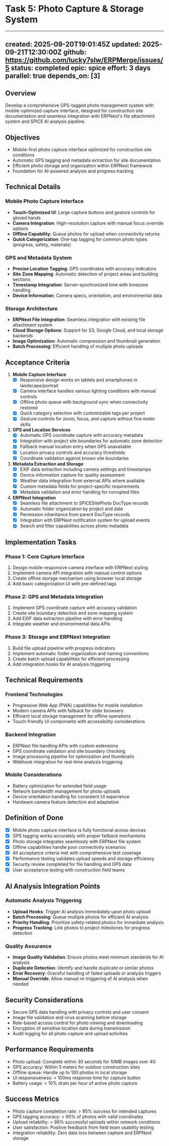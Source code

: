 # Task 5: Photo Capture & Storage System

---
created: 2025-09-20T19:01:45Z
updated: 2025-09-21T12:30:00Z
github: https://github.com/lucky7slw/ERPMerge/issues/5
status: completed
epic: spice
effort: 3 days
parallel: true
depends_on: [3]
---

## Overview

Develop a comprehensive GPS-tagged photo management system with mobile-optimized capture interface, designed for construction site documentation and seamless integration with ERPNext's file attachment system and SPICE AI analysis pipeline.

## Objectives

- Mobile-first photo capture interface optimized for construction site conditions
- Automatic GPS tagging and metadata extraction for site documentation
- Efficient photo storage and organization within ERPNext framework
- Foundation for AI-powered analysis and progress tracking

## Technical Details

### Mobile Photo Capture Interface
- **Touch-Optimized UI**: Large capture buttons and gesture controls for gloved hands
- **Camera Integration**: High-resolution capture with manual focus override options
- **Offline Capability**: Queue photos for upload when connectivity returns
- **Quick Categorization**: One-tap tagging for common photo types (progress, safety, materials)

### GPS and Metadata System
- **Precise Location Tagging**: GPS coordinates with accuracy indicators
- **Site Zone Mapping**: Automatic detection of project areas and building sections
- **Timestamp Integration**: Server-synchronized time with timezone handling
- **Device Information**: Camera specs, orientation, and environmental data

### Storage Architecture
- **ERPNext File Integration**: Seamless integration with existing file attachment system
- **Cloud Storage Options**: Support for S3, Google Cloud, and local storage backends
- **Image Optimization**: Automatic compression and thumbnail generation
- **Batch Processing**: Efficient handling of multiple photo uploads

## Acceptance Criteria

1. **Mobile Capture Interface**
   - [x] Responsive design works on tablets and smartphones in landscape/portrait
   - [x] Camera interface handles various lighting conditions with manual controls
   - [x] Offline photo queue with background sync when connectivity restored
   - [x] Quick category selection with customizable tags per project
   - [x] Gesture controls for zoom, focus, and capture without fine motor skills

2. **GPS and Location Services**
   - [x] Automatic GPS coordinate capture with accuracy metadata
   - [x] Integration with project site boundaries for automatic zone detection
   - [x] Fallback manual location entry when GPS unavailable
   - [x] Location privacy controls and accuracy thresholds
   - [x] Coordinate validation against known site boundaries

3. **Metadata Extraction and Storage**
   - [x] EXIF data extraction including camera settings and timestamps
   - [x] Device information capture for quality assessment
   - [x] Weather data integration from external APIs where available
   - [x] Custom metadata fields for project-specific requirements
   - [x] Metadata validation and error handling for corrupted files

4. **ERPNext Integration**
   - [x] Seamless file attachment to SPICESitePhoto DocType records
   - [x] Automatic folder organization by project and date
   - [x] Permission inheritance from parent DocType records
   - [x] Integration with ERPNext notification system for upload events
   - [x] Search and filter capabilities across photo metadata

## Implementation Tasks

### Phase 1: Core Capture Interface
1. Design mobile-responsive camera interface with ERPNext styling
2. Implement camera API integration with manual control options
3. Create offline storage mechanism using browser local storage
4. Add basic categorization UI with pre-defined tags

### Phase 2: GPS and Metadata Integration
1. Implement GPS coordinate capture with accuracy validation
2. Create site boundary detection and zone mapping system
3. Add EXIF data extraction pipeline with error handling
4. Integrate weather and environmental data APIs

### Phase 3: Storage and ERPNext Integration
1. Build file upload pipeline with progress indicators
2. Implement automatic folder organization and naming conventions
3. Create batch upload capabilities for efficient processing
4. Add integration hooks for AI analysis triggering

## Technical Requirements

### Frontend Technologies
- Progressive Web App (PWA) capabilities for mobile installation
- Modern camera APIs with fallback for older browsers
- Efficient local storage management for offline operations
- Touch-friendly UI components with accessibility considerations

### Backend Integration
- ERPNext file handling APIs with custom extensions
- GPS coordinate validation and site boundary checking
- Image processing pipeline for optimization and thumbnails
- Webhook integration for real-time analysis triggering

### Mobile Considerations
- Battery optimization for extended field usage
- Network bandwidth management for photo uploads
- Device orientation handling for consistent UI experience
- Hardware camera feature detection and adaptation

## Definition of Done

- [x] Mobile photo capture interface is fully functional across devices
- [x] GPS tagging works accurately with proper fallback mechanisms
- [x] Photo storage integrates seamlessly with ERPNext file system
- [x] Offline capabilities handle poor connectivity scenarios
- [x] All acceptance criteria met with comprehensive test coverage
- [x] Performance testing validates upload speeds and storage efficiency
- [x] Security review completed for file handling and GPS data
- [x] User acceptance testing with construction field teams

## AI Analysis Integration Points

### Automatic Analysis Triggering
- **Upload Hooks**: Trigger AI analysis immediately upon photo upload
- **Batch Processing**: Queue multiple photos for efficient AI analysis
- **Priority Handling**: Prioritize safety-related photos for immediate analysis
- **Progress Tracking**: Link photos to project milestones for progress detection

### Quality Assurance
- **Image Quality Validation**: Ensure photos meet minimum standards for AI analysis
- **Duplicate Detection**: Identify and handle duplicate or similar photos
- **Error Recovery**: Graceful handling of failed uploads or analysis triggers
- **Manual Override**: Allow manual re-triggering of AI analysis when needed

## Security Considerations

- Secure GPS data handling with privacy controls and user consent
- Image file validation and virus scanning before storage
- Role-based access control for photo viewing and downloading
- Encryption of sensitive location data during transmission
- Audit logging for all photo capture and upload activities

## Performance Requirements

- Photo upload: Complete within 30 seconds for 10MB images over 4G
- GPS accuracy: Within 5 meters for outdoor construction sites
- Offline queue: Handle up to 100 photos in local storage
- UI responsiveness: < 100ms response time for capture button
- Battery usage: < 10% drain per hour of active photo capture

## Success Metrics

- Photo capture completion rate: > 95% success for intended captures
- GPS tagging accuracy: > 90% of photos with valid coordinates
- Upload reliability: > 98% successful uploads within network conditions
- User satisfaction: Positive feedback from field team usability testing
- Integration reliability: Zero data loss between capture and ERPNext storage
